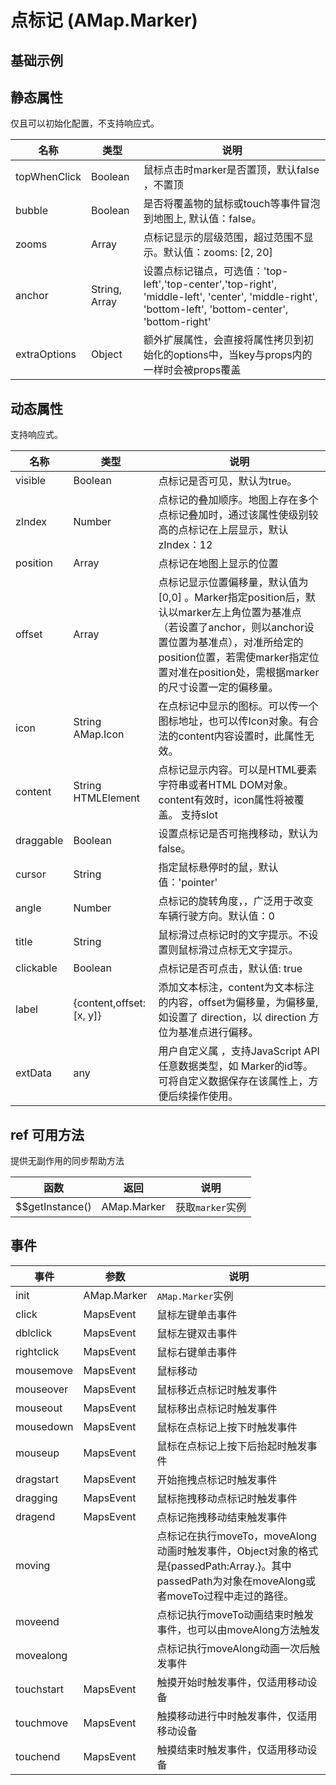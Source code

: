 # 点标记 (AMap.Marker)

## 基础示例

<vuep template="#example"></vuep>

<script v-pre type="text/x-template" id="example">

  <template>
    <div class="amap-page-container">
      <el-amap  :zoom="zoom" :center="center" class="amap-demo">
        <el-amap-marker :position="componentMarker.position" :visible="componentMarker.visible" :draggable="componentMarker.draggable" @init="markerInit" @click="clickMarker">
          <div style="padding: 5px 10px;white-space: nowrap;background: blue;color: #fff;">{{componentMarker.text}}</div>
        </el-amap-marker>
        <el-amap-marker v-for="(marker, index) in markers" :key="index" :position="marker.position" @click="(e) => {clickArrayMarker(marker, e)}"></el-amap-marker>
      </el-amap>
      <div class="toolbar">
        <button type="button" name="button" @click="toggleVisible">{{componentMarker.visible ? '隐藏标记' : '显示标记'}}</button>
        <button type="button" name="button" @click="changePosition">改变标记位置</button>
        <button type="button" name="button" @click="changeText">改变标记内容</button>
        <button type="button" name="button" @click="changeDraggable">{{componentMarker.draggable ? '禁止标记移动' : '允许标记移动'}}</button>
        <button type="button" name="button" @click="addMarker">添加标记</button>
        <button type="button" name="button" @click="removeMarker">移除标记</button>
      </div>
    </div>
  </template>

  <style>
    .amap-demo {
      height: 300px;
    }
  </style>

  <script>
    module.exports = {
      name: 'amap-page',
      data() {
        return {
          zoom: 14,
          center: [121.5273285, 31.21515044],
          markers: [
            {
              position: [121.5273285, 31.21515044],
              id: 1
            }
          ],
          componentMarker: {
            position: [121.5273285, 31.21315058],
            visible: true,
            draggable: false,
            text: '测试content'
          },
        };
      },
      methods: {
        changePosition() {
          let position = this.componentMarker.position;
          this.componentMarker.position = [position[0] + 0.002, position[1] - 0.002];
        },
        changeDraggable() {
          this.componentMarker.draggable = !this.componentMarker.draggable;
        },
        changeText() {
          this.componentMarker.text = new Date().toLocaleString();
        },
        toggleVisible() {
          this.componentMarker.visible = !this.componentMarker.visible;
        },
        addMarker() {
          let marker = {
            position: [121.5273285 + (Math.random() - 0.5) * 0.02, 31.21515044 + (Math.random() - 0.5) * 0.02],
            id: new Date().getTime()
          };
          this.markers.push(marker);
        },
        removeMarker() {
          if (!this.markers.length) return;
          this.markers.splice(this.markers.length - 1, 1);
        },
        markerInit(e){
          console.log('marker init: ', e);
        },
        clickMarker(){
          alert('点击了标号')
        },
        clickArrayMarker(marker){
          alert('点击了标号,标号ID： '+marker.id)
        }
      }
    };
  </script>

</script>


## 静态属性
仅且可以初始化配置，不支持响应式。

名称 | 类型 | 说明
---|---|---|
topWhenClick | Boolean | 鼠标点击时marker是否置顶，默认false ，不置顶
bubble | Boolean | 是否将覆盖物的鼠标或touch等事件冒泡到地图上, 默认值：false。
zooms | Array | 点标记显示的层级范围，超过范围不显示。默认值：zooms: [2, 20]
anchor | String, Array | 设置点标记锚点，可选值：'top-left','top-center','top-right', 'middle-left', 'center', 'middle-right', 'bottom-left', 'bottom-center', 'bottom-right'
extraOptions | Object | 额外扩展属性，会直接将属性拷贝到初始化的options中，当key与props内的一样时会被props覆盖

## 动态属性
支持响应式。

名称 | 类型 | 说明
---|---|---|
visible | Boolean | 点标记是否可见，默认为true。
zIndex | Number | 点标记的叠加顺序。地图上存在多个点标记叠加时，通过该属性使级别较高的点标记在上层显示，默认zIndex：12
position | Array | 点标记在地图上显示的位置
offset | Array | 点标记显示位置偏移量，默认值为 [0,0] 。Marker指定position后，默认以marker左上角位置为基准点（若设置了anchor，则以anchor设置位置为基准点），对准所给定的position位置，若需使marker指定位置对准在position处，需根据marker的尺寸设置一定的偏移量。
icon | String AMap.Icon | 在点标记中显示的图标。可以传一个图标地址，也可以传Icon对象。有合法的content内容设置时，此属性无效。
content | String HTMLElement | 点标记显示内容。可以是HTML要素字符串或者HTML DOM对象。content有效时，icon属性将被覆盖。 支持slot
draggable | Boolean | 设置点标记是否可拖拽移动，默认为false。
cursor | String | 指定鼠标悬停时的鼠，默认值：'pointer'
angle | Number | 点标记的旋转角度，，广泛用于改变车辆行驶方向。默认值：0
title | String | 鼠标滑过点标记时的文字提示。不设置则鼠标滑过点标无文字提示。
clickable | Boolean | 点标记是否可点击，默认值: true
label | {content,offset: [x, y]} | 添加文本标注，content为文本标注的内容，offset为偏移量，为偏移量,如设置了 direction，以 direction 方位为基准点进行偏移。
extData | any | 用户自定义属 ，支持JavaScript API任意数据类型，如 Marker的id等。可将自定义数据保存在该属性上，方便后续操作使用。

## ref 可用方法
提供无副作用的同步帮助方法

函数 | 返回 | 说明
---|---|---|
$$getInstance() | AMap.Marker | 获取`marker`实例

## 事件

事件 | 参数 | 说明
---|---|---|
init | AMap.Marker | `AMap.Marker`实例
click | MapsEvent | 鼠标左键单击事件
dblclick | MapsEvent | 鼠标左键双击事件
rightclick | MapsEvent | 鼠标右键单击事件
mousemove | MapsEvent | 鼠标移动
mouseover | MapsEvent | 鼠标移近点标记时触发事件
mouseout | MapsEvent | 鼠标移出点标记时触发事件
mousedown | MapsEvent | 鼠标在点标记上按下时触发事件
mouseup | MapsEvent | 鼠标在点标记上按下后抬起时触发事件
dragstart | MapsEvent | 开始拖拽点标记时触发事件
dragging | MapsEvent | 鼠标拖拽移动点标记时触发事件
dragend | MapsEvent | 点标记拖拽移动结束触发事件
moving |  | 点标记在执行moveTo，moveAlong动画时触发事件，Object对象的格式是{passedPath:Array.}。其中passedPath为对象在moveAlong或者moveTo过程中走过的路径。
moveend |  | 点标记执行moveTo动画结束时触发事件，也可以由moveAlong方法触发
movealong |  | 点标记执行moveAlong动画一次后触发事件
touchstart | MapsEvent | 触摸开始时触发事件，仅适用移动设备
touchmove | MapsEvent | 触摸移动进行中时触发事件，仅适用移动设备
touchend | MapsEvent | 触摸结束时触发事件，仅适用移动设备
